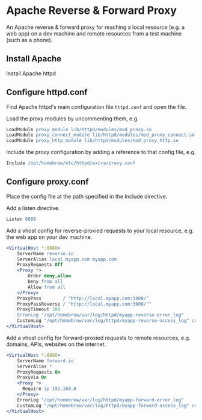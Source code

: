 # Apache Reverse & Forward Proxy

An Apache reverse & forward proxy for reaching a local resource (e.g. a web app) on a dev machine and remote resources from a test machine (such as a phone).

## Install Apache 

Install Apache httpd

## Configure httpd.conf

Find Apache httpd's main configuration file `httpd.conf` and open the file.

Load the proxy modules by uncommenting them, e.g.

```apache
LoadModule proxy_module lib/httpd/modules/mod_proxy.so
LoadModule proxy_connect_module lib/httpd/modules/mod_proxy_connect.so
LoadModule proxy_http_module lib/httpd/modules/mod_proxy_http.so
````

Include the proxy configuration by adding a reference to that config file, e.g.

```apache
Include /opt/homebrew/etc/httpd/extra/proxy.conf
````

## Configure proxy.conf 

Place the config file at the path specified in the Include directive. 

Add a listen directive. 

````apache
Listen 8888
````

Add a vhost config for reverse-proxied requests to your local resource, e.g. the web app on your dev machine.

````apache
<VirtualHost *:8888>
    ServerName reverse.io
    ServerAlias local.myapp.com myapp.com
    ProxyRequests Off
    <Proxy *>
        Order deny,allow
        Deny from all
        Allow from all
    </Proxy>
    ProxyPass        / "http://local.myapp.com:3000/"
    ProxyPassReverse / "http://local.myapp.com:3000/""
    ProxyTimeout 300
    ErrorLog "/opt/homebrew/var/log/httpd/myapp-reverse-error_log"
    CustomLog "/opt/homebrew/var/log/httpd/myapp-reverse-access_log" common
</VirtualHost>
````

Add a vhost config for forward-proxied requests to remote resources, e.g. domains, APIs, websites on the internet. 

````apache
<VirtualHost *:8888>
    ServerName forward.io
    ServerAlias *
    ProxyRequests On
    ProxyVia On
    <Proxy *>
      Require ip 192.168.0
    </Proxy>
    ErrorLog "/opt/homebrew/var/log/httpd/myapp-forward-error_log"
    CustomLog "/opt/homebrew/var/log/httpd/myapp-forward-access_log" common
</VirtualHost>
````
